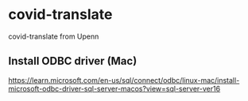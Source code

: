 # covid-translate
covid-translate from Upenn

## Install ODBC driver (Mac)
https://learn.microsoft.com/en-us/sql/connect/odbc/linux-mac/install-microsoft-odbc-driver-sql-server-macos?view=sql-server-ver16